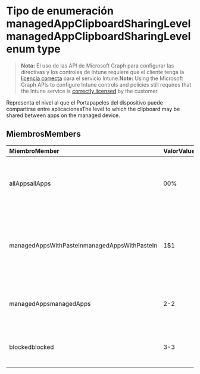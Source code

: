 # <a name="managedappclipboardsharinglevel-enum-type"></a><span data-ttu-id="37c36-101">Tipo de enumeración managedAppClipboardSharingLevel</span><span class="sxs-lookup"><span data-stu-id="37c36-101">managedAppClipboardSharingLevel enum type</span></span>

> <span data-ttu-id="37c36-102">**Nota:** El uso de las API de Microsoft Graph para configurar las directivas y los controles de Intune requiere que el cliente tenga la [licencia correcta](https://go.microsoft.com/fwlink/?linkid=839381) para el servicio Intune.</span><span class="sxs-lookup"><span data-stu-id="37c36-102">**Note:** Using the Microsoft Graph APIs to configure Intune controls and policies still requires that the Intune service is [correctly licensed](https://go.microsoft.com/fwlink/?linkid=839381) by the customer.</span></span>

<span data-ttu-id="37c36-103">Representa el nivel al que el Portapapeles del dispositivo puede compartirse entre aplicaciones</span><span class="sxs-lookup"><span data-stu-id="37c36-103">The level to which the clipboard may be shared between apps on the managed device.</span></span>
## <a name="members"></a><span data-ttu-id="37c36-104">Miembros</span><span class="sxs-lookup"><span data-stu-id="37c36-104">Members</span></span>
|<span data-ttu-id="37c36-105">Miembro</span><span class="sxs-lookup"><span data-stu-id="37c36-105">Member</span></span>|<span data-ttu-id="37c36-106">Valor</span><span class="sxs-lookup"><span data-stu-id="37c36-106">Value</span></span>|<span data-ttu-id="37c36-107">Descripción</span><span class="sxs-lookup"><span data-stu-id="37c36-107">Description</span></span>|
|:---|:---|:---|
|<span data-ttu-id="37c36-108">allApps</span><span class="sxs-lookup"><span data-stu-id="37c36-108">allApps</span></span>|<span data-ttu-id="37c36-109">0</span><span class="sxs-lookup"><span data-stu-id="37c36-109">0%</span></span>|<span data-ttu-id="37c36-110">Se permite el uso compartido entre todas las aplicaciones, administradas o no.</span><span class="sxs-lookup"><span data-stu-id="37c36-110">Sharing is allowed between all apps, managed or not</span></span>|
|<span data-ttu-id="37c36-111">managedAppsWithPasteIn</span><span class="sxs-lookup"><span data-stu-id="37c36-111">managedAppsWithPasteIn</span></span>|<span data-ttu-id="37c36-112">1</span><span class="sxs-lookup"><span data-stu-id="37c36-112">$1</span></span>|<span data-ttu-id="37c36-113">Se permite el uso compartido entre todas las aplicaciones administradas con pegar en habilitado</span><span class="sxs-lookup"><span data-stu-id="37c36-113">Sharing is allowed between all managed apps with paste in enabled</span></span>|
|<span data-ttu-id="37c36-114">managedApps</span><span class="sxs-lookup"><span data-stu-id="37c36-114">managedApps</span></span>|<span data-ttu-id="37c36-115">2</span><span class="sxs-lookup"><span data-stu-id="37c36-115">-2</span></span>|<span data-ttu-id="37c36-116">Se permite el uso compartido entre todas las aplicaciones administradas.</span><span class="sxs-lookup"><span data-stu-id="37c36-116">Sharing is allowed between all managed apps</span></span>|
|<span data-ttu-id="37c36-117">blocked</span><span class="sxs-lookup"><span data-stu-id="37c36-117">blocked</span></span>|<span data-ttu-id="37c36-118">3</span><span class="sxs-lookup"><span data-stu-id="37c36-118">-3</span></span>|<span data-ttu-id="37c36-119">El uso compartido entre aplicaciones está deshabilitado</span><span class="sxs-lookup"><span data-stu-id="37c36-119">Sharing between apps is disabled</span></span>|



